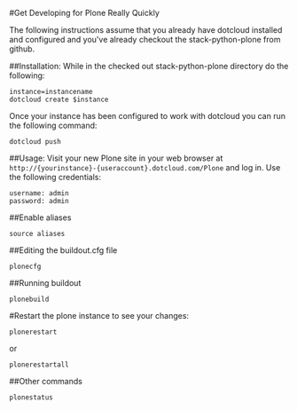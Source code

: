 #Get Developing for Plone Really Quickly

The following instructions assume that you already have dotcloud installed and
configured and you've already checkout the stack-python-plone from github.

##Installation:
While in the checked out stack-python-plone directory do the following:

    instance=instancename
    dotcloud create $instance

Once your instance has been configured to work with dotcloud you can run
the following command:

    dotcloud push 
  
##Usage:
Visit your new Plone site in your web browser at
`http://{yourinstance}-{useraccount}.dotcloud.com/Plone` and log in.
Use the following credentials:

    username: admin
    password: admin

##Enable aliases

    source aliases
    
##Editing the buildout.cfg file

    plonecfg

##Running buildout

    plonebuild
    
#Restart the plone instance to see your changes:

    plonerestart

or

    plonerestartall
    
##Other commands

    plonestatus
